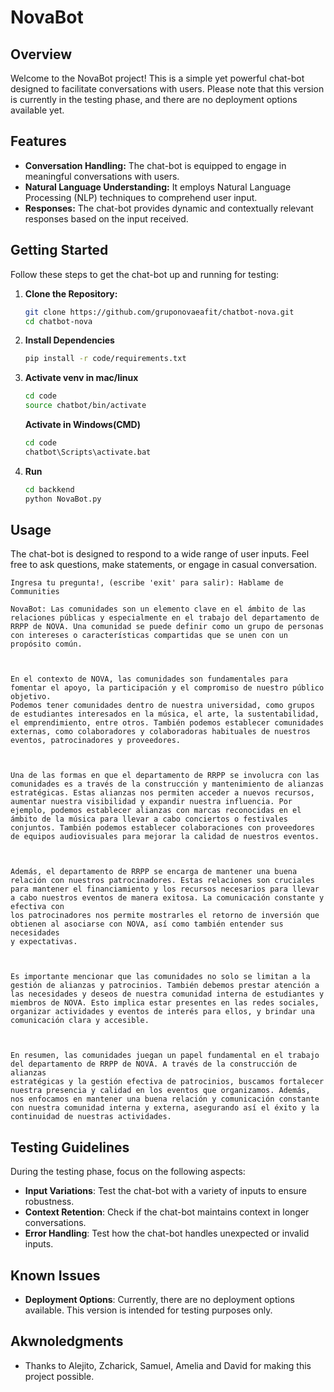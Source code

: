 # NovaBot

## Overview

Welcome to the NovaBot project! This is a simple yet powerful chat-bot designed to facilitate conversations with users. Please note that this version is currently in the testing phase, and there are no deployment options available yet.

## Features

- **Conversation Handling:** The chat-bot is equipped to engage in meaningful conversations with users.
- **Natural Language Understanding:** It employs Natural Language Processing (NLP) techniques to comprehend user input.
- **Responses:** The chat-bot provides dynamic and contextually relevant responses based on the input received.

## Getting Started

Follow these steps to get the chat-bot up and running for testing: 

1. **Clone the Repository:**
   ```bash
   git clone https://github.com/gruponovaeafit/chatbot-nova.git
   cd chatbot-nova
   ```
2. **Install Dependencies**
   ```bash
   pip install -r code/requirements.txt
   ```
3. **Activate venv in mac/linux**
   ```bash
   cd code
   source chatbot/bin/activate
   ```  
   **Activate in Windows(CMD)**
   ```bash
   cd code
   chatbot\Scripts\activate.bat
   ```
4. **Run**
    ```bash
    cd backkend
    python NovaBot.py

    ```
## Usage

The chat-bot is designed to respond to a wide range of user inputs. Feel free to ask questions, make statements, or engage in casual conversation.

```
Ingresa tu pregunta!, (escribe 'exit' para salir): Hablame de Communities

NovaBot: Las comunidades son un elemento clave en el ámbito de las relaciones públicas y especialmente en el trabajo del departamento de RRPP de NOVA. Una comunidad se puede definir como un grupo de personas con intereses o características compartidas que se unen con un propósito común.

 

En el contexto de NOVA, las comunidades son fundamentales para fomentar el apoyo, la participación y el compromiso de nuestro público objetivo. 
Podemos tener comunidades dentro de nuestra universidad, como grupos de estudiantes interesados en la música, el arte, la sustentabilidad, el emprendimiento, entre otros. También podemos establecer comunidades externas, como colaboradores y colaboradoras habituales de nuestros eventos, patrocinadores y proveedores.

 

Una de las formas en que el departamento de RRPP se involucra con las comunidades es a través de la construcción y mantenimiento de alianzas estratégicas. Estas alianzas nos permiten acceder a nuevos recursos, aumentar nuestra visibilidad y expandir nuestra influencia. Por ejemplo, podemos establecer alianzas con marcas reconocidas en el ámbito de la música para llevar a cabo conciertos o festivales conjuntos. También podemos establecer colaboraciones con proveedores de equipos audiovisuales para mejorar la calidad de nuestros eventos.

 

Además, el departamento de RRPP se encarga de mantener una buena relación con nuestros patrocinadores. Estas relaciones son cruciales para mantener el financiamiento y los recursos necesarios para llevar a cabo nuestros eventos de manera exitosa. La comunicación constante y efectiva con 
los patrocinadores nos permite mostrarles el retorno de inversión que obtienen al asociarse con NOVA, así como también entender sus necesidades 
y expectativas.

 

Es importante mencionar que las comunidades no solo se limitan a la gestión de alianzas y patrocinios. También debemos prestar atención a las necesidades y deseos de nuestra comunidad interna de estudiantes y miembros de NOVA. Esto implica estar presentes en las redes sociales, organizar actividades y eventos de interés para ellos, y brindar una comunicación clara y accesible.

 

En resumen, las comunidades juegan un papel fundamental en el trabajo del departamento de RRPP de NOVA. A través de la construcción de alianzas 
estratégicas y la gestión efectiva de patrocinios, buscamos fortalecer nuestra presencia y calidad en los eventos que organizamos. Además, nos enfocamos en mantener una buena relación y comunicación constante con nuestra comunidad interna y externa, asegurando así el éxito y la continuidad de nuestras actividades.
```
## Testing Guidelines

During the testing phase, focus on the following aspects:

- **Input Variations**: Test the chat-bot with a variety of inputs to ensure robustness.
- **Context Retention**: Check if the chat-bot maintains context in longer conversations.
- **Error Handling**: Test how the chat-bot handles unexpected or invalid inputs.

## Known Issues

- **Deployment Options**: Currently, there are no deployment options available. This version is intended for testing purposes only.

## Akwnoledgments

- Thanks to Alejito, Zcharick, Samuel, Amelia and David for making this project possible.
